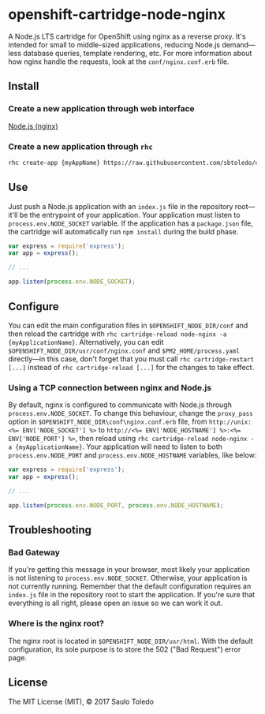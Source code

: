 # openshift-cartridge-node-nginx

A Node.js LTS cartridge for OpenShift using nginx as a reverse proxy. It's intended for small to middle-sized applications, reducing Node.js demand—less database queries, template rendering, etc. For more information about how nginx handle the requests, look at the `conf/nginx.conf.erb` file.

## Install

### Create a new application through web interface

[Node.js (nginx)](https://openshift.redhat.com/app/console/application_type/custom?cartridges%5B%5D=https%3A%2F%2Fraw.githubusercontent.com%2Fsbtoledo%2Fopenshift-cartridge-node-nginx%2Fmaster%2Fmetadata%2Fmanifest.yml)

### Create a new application through `rhc`

```bash
rhc create-app {myAppName} https://raw.githubusercontent.com/sbtoledo/openshift-cartridge-node-nginx/master/metadata/manifest.yml
```

## Use

Just push a Node.js application with an `index.js` file in the repository root—it'll be the entrypoint of your application. Your application must listen to `process.env.NODE_SOCKET` variable. If the application has a `package.json` file, the cartridge will automatically run `npm install` during the build phase.

```js
var express = require('express');
var app = express();

// ...

app.listen(process.env.NODE_SOCKET);
```

## Configure

You can edit the main configuration files in `$OPENSHIFT_NODE_DIR/conf` and then reload the cartridge with `rhc cartridge-reload node-nginx -a {myApplicationName}`. Alternatively, you can edit `$OPENSHIFT_NODE_DIR/usr/conf/nginx.conf` and `$PM2_HOME/process.yaml` directly—in this case, don't forget that you must call `rhc cartridge-restart [...]` instead of `rhc cartridge-reload [...]` for the changes to take effect.

### Using a TCP connection between nginx and Node.js

By default, nginx is configured to communicate with Node.js through `process.env.NODE_SOCKET`. To change this behaviour, change the `proxy_pass` option in `$OPENSHIFT_NODE_DIR\conf\nginx.conf.erb` file, from `http://unix:<%= ENV['NODE_SOCKET'] %>` to `http://<%= ENV['NODE_HOSTNAME'] %>:<%= ENV['NODE_PORT'] %>`, then reload using `rhc cartridge-reload node-nginx -a {myApplicationName}`. Your application will need to listen to both `process.env.NODE_PORT` and `process.env.NODE_HOSTNAME` variables, like below:

```js
var express = require('express');
var app = express();

// ...

app.listen(process.env.NODE_PORT, process.env.NODE_HOSTNAME);
```

## Troubleshooting

### Bad Gateway

If you're getting this message in your browser, most likely your application is not listening to `process.env.NODE_SOCKET`. Otherwise, your application is not currently running. Remember that the default configuration requires an `index.js` file in the repository root to start the application. If you're sure that everything is all right, please open an issue so we can work it out.

### Where is the nginx root?

The nginx root is located in `$OPENSHIFT_NODE_DIR/usr/html`. With the default configuration, its sole purpose is to store the 502 ("Bad Request") error page.

## License

The MIT License (MIT), © 2017 Saulo Toledo

